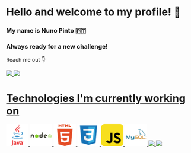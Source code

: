 # Hello and welcome to my profile! :wave:
 ### My name is Nuno Pinto :portugal:
 ### Always ready for a new challenge!
 
 Reach me out :point_down:
 
 
<a href="https://www.linkedin.com/in/nuno-pinto/">
    <img height="45" src="https://cdn2.iconfinder.com/data/icons/social-icon-3/512/social_style_3_in-306.png"/>
    
<a href="mailto:nuno.17.pinto@gmail.com">
    <img height="50" src="https://upload.wikimedia.org/wikipedia/commons/thumb/5/50/TK_email_icon.svg/1200px-TK_email_icon.svg.png"/>
    
    
# Technologies I'm currently working on


<img height="60" src ="https://github.com/Drete457/Drete457/raw/master/icons/java-original.svg" />
<img height="60" src ="https://github.com/Drete457/Drete457/raw/master/icons/nodejs-original-wordmark.svg" />
<img height="60" src ="https://github.com/Drete457/Drete457/raw/master/icons/html5-original-wordmark.svg" />
<img height="60" src ="https://github.com/Drete457/Drete457/raw/master/icons/css3-original-wordmark.svg" />
<img height="60" src ="https://github.com/Drete457/Drete457/raw/master/icons/javascript-original.svg" />
<img height="60" src ="https://github.com/Drete457/Drete457/raw/master/icons/mysql-original.svg" />
<img height="60" src ="https://spring.io/images/projects/spring-edf462fec682b9d48cf628eaf9e19521.svg" />
<img height="60" src = "https://upload.wikimedia.org/wikipedia/commons/thumb/2/22/Hibernate_logo_a.png/1200px-Hibernate_logo_a.png" />
